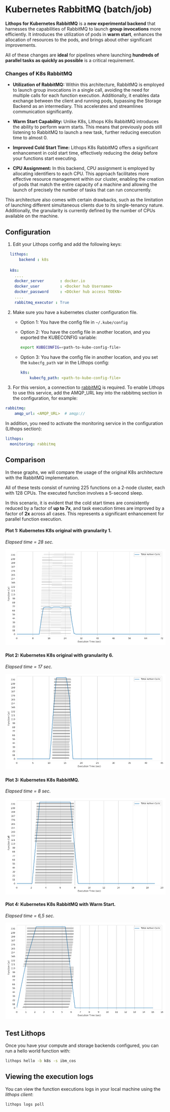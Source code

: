 # Kubernetes RabbitMQ (batch/job)

**Lithops for Kubernetes RabbitMQ** is a **new experimental backend** that harnesses the capabilities of RabbitMQ to launch **group invocations** more efficiently. It introduces the utilization of pods in **warm start**, enhances the allocation of resources to the pods, and brings about other significant improvements.

All of these changes are **ideal** for pipelines where launching **hundreds of parallel tasks as quickly as possible** is a critical requirement.

### Changes of K8s RabbitMQ

* **Utilization of RabbitMQ:** Within this architecture, RabbitMQ is employed to launch group invocations in a single call, avoiding the need for multiple calls for each function execution. Additionally, it enables data exchange between the client and running pods, bypassing the Storage Backend as an intermediary. This accelerates and streamlines communication significantly.

* **Warm Start Capability:** Unlike K8s, Lithops K8s RabbitMQ introduces the ability to perform warm starts. This means that previously pods still listening to RabbitMQ to launch a new task, further reducing execution time to almost 0.

* **Improved Cold Start Time:** Lithops K8s RabbitMQ offers a significant enhancement in cold start time, effectively reducing the delay before your functions start executing.

* **CPU Assignment:** In this backend, CPU assignment is employed by allocating identifiers to each CPU. This approach facilitates more effective resource management within our cluster, enabling the creation of pods that match the entire capacity of a machine and allowing the launch of precisely the number of tasks that can run concurrently.

This architecture also comes with certain drawbacks, such as the limitation of launching different simultaneous clients due to its single-tenancy nature. Additionally, the granularity is currently defined by the number of CPUs available on the machine.

## Configuration

1. Edit your Lithops config and add the following keys:

```yaml
  lithops:
      backend : k8s

  k8s:
    ....
    docker_server       : docker.io
    docker_user         : <Docker hub Username>
    docker_password     : <DOcker hub access TOEKN>
    ....
    rabbitmq_executor : True
```

2. Make sure you have a kubernetes cluster configuration file.
   - Option 1: You have the config file in `~/.kube/config`

   - Option 2: You have the config file in another location, and you exported the KUBECONFIG variable:
     ```bash
     export KUBECONFIG=<path-to-kube-config-file>
     ```

   - Option 3: You have the config file in another location, and you set the `kubecfg_path` var in the Lithops config:
     ```yaml
     k8s:
         kubecfg_path: <path-to-kube-config-file>
     ```

  3. For this version, a connection to [rabbitMQ](../monitoring.rst) is required.
  To enable Lithops to use this service, add the AMQP_URL key into the rabbitmq section in the configuration, for example:
  ```yaml
  rabbitmq:
      amqp_url: <AMQP_URL>  # amqp://
  ```
  In addition, you need to activate the monitoring service in the configuration (Lithops section):

  ```yaml
  lithops:
    monitoring: rabbitmq
  ```

## Comparison

In these graphs, we will compare the usage of the original K8s architecture with the RabbitMQ implementation.

All of these tests consist of running 225 functions on a 2-node cluster, each with 128 CPUs. The executed function involves a 5-second sleep.

In this scenario, it is evident that the cold start times are consistently reduced by a factor of **up to 7x**, and task execution times are improved by a factor of **2x** across all cases. This represents a significant enhancement for parallel function execution.

#### Plot 1: Kubernetes K8s original with granularity 1. 

*Elapsed time = 28 sec.*

![Kubernetes K8s original with granularity 1 Plot](../images/plots_kubernetes/granularity_1_histogram.png)

#### Plot 2: Kubernetes K8s original with granularity 6. 

*Elapsed time = 17 sec.*

![Kubernetes K8s original (granularity 6) Plot](../images/plots_kubernetes/granularity_6_histogram.png)

#### Plot 3: Kubernetes K8s RabbitMQ. 

*Elapsed time = 8 sec.*

![Kubernetes K8s RabbitMQ plot](../images/plots_kubernetes/rabbitmq_histogram.png)

#### Plot 4: Kubernetes K8s RabbitMQ with Warm Start. 

*Elapsed time = 6,5 sec.*

![Kubernetes K8s RabbitMQ with Warm Start plot](../images/plots_kubernetes/warm_start_histogram.png)

## Test Lithops

Once you have your compute and storage backends configured, you can run a hello world function with:

```bash
lithops hello -b k8s -s ibm_cos
```

## Viewing the execution logs

You can view the function executions logs in your local machine using the *lithops client*:

```bash
lithops logs poll
```